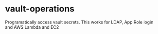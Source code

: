 # vault-operations
Programatically access vault secrets. This works for LDAP, App Role login and AWS Lambda and EC2

